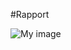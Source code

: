 #Rapport

![My image](https://github.com/as223my/1DV449-Projekt-as223my/blob/master/SchematiskBild.png)
